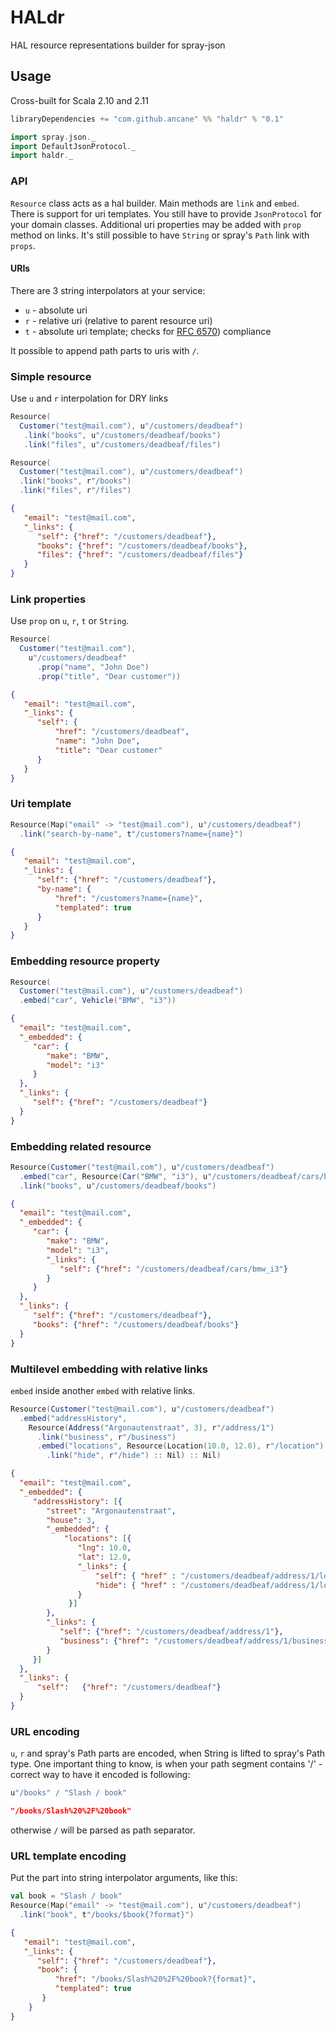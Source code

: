 # HALdr #
HAL resource representations builder for spray-json

## Usage ##

Cross-built for Scala 2.10 and 2.11

```sbt
libraryDependencies += "com.github.ancane" %% "haldr" % "0.1"
```

```scala
import spray.json._
import DefaultJsonProtocol._
import haldr._
```

### API ###

`Resource` class acts as a hal builder. Main methods are `link` and `embed`.
There is support for uri templates.
You still have to provide `JsonProtocol` for your domain classes.
Additional uri properties may be added with `prop` method on links.
It's still possible to have `String` or spray's `Path` link with `props`.

#### URIs ####

There are 3 string interpolators at your service:

* `u` - absolute uri
* `r` - relative uri (relative to parent resource uri)
* `t` - absolute uri template; checks for [RFC 6570](https://tools.ietf.org/html/rfc6570)) compliance

It possible to append path parts to uris with `/`.

### Simple resource ###

Use `u` and `r` interpolation for DRY links

```scala
Resource(
  Customer("test@mail.com"), u"/customers/deadbeaf")
   .link("books", u"/customers/deadbeaf/books")
   .link("files", u"/customers/deadbeaf/files")
```
```scala
Resource(
  Customer("test@mail.com"), u"/customers/deadbeaf")
  .link("books", r"/books")
  .link("files", r"/files")
```

```json
{
   "email": "test@mail.com",
   "_links": {
      "self": {"href": "/customers/deadbeaf"},
      "books": {"href": "/customers/deadbeaf/books"},
      "files": {"href": "/customers/deadbeaf/files"}
   }
}
```

### Link properties ###

Use `prop` on `u`, `r`, `t` or `String`.

```scala
Resource(
  Customer("test@mail.com"),
    u"/customers/deadbeaf"
      .prop("name", "John Doe")
      .prop("title", "Dear customer"))
```

```json
{
   "email": "test@mail.com",
   "_links": {
      "self": {
          "href": "/customers/deadbeaf",
          "name": "John Doe",
          "title": "Dear customer"
      }
   }
}
```

### Uri template ###

```scala
Resource(Map("email" -> "test@mail.com"), u"/customers/deadbeaf")
  .link("search-by-name", t"/customers?name={name}")
```

```json
{
   "email": "test@mail.com",
   "_links": {
      "self": {"href": "/customers/deadbeaf"},
      "by-name": {
          "href": "/customers?name={name}",
          "templated": true
      }
   }
}
```

### Embedding resource property ###

```scala
Resource(
  Customer("test@mail.com"), u"/customers/deadbeaf")
  .embed("car", Vehicle("BMW", "i3"))
```

```json
{
  "email": "test@mail.com",
  "_embedded": {
     "car": {
        "make": "BMW",
        "model": "i3"
     }
  },
  "_links": {
     "self": {"href": "/customers/deadbeaf"}
  }
}
```

### Embedding related resource ###

```scala
Resource(Customer("test@mail.com"), u"/customers/deadbeaf")
  .embed("car", Resource(Car("BMW", "i3"), u"/customers/deadbeaf/cars/bmw_i3"))
  .link("books", u"/customers/deadbeaf/books")
```

```json
{
  "email": "test@mail.com",
  "_embedded": {
     "car": {
        "make": "BMW",
        "model": "i3",
        "_links": {
           "self": {"href": "/customers/deadbeaf/cars/bmw_i3"}
        }
     }
  },
  "_links": {
     "self": {"href": "/customers/deadbeaf"},
     "books": {"href": "/customers/deadbeaf/books"}
  }
}
```

### Multilevel embedding with relative links ###

`embed` inside another `embed` with relative links.

```scala
Resource(Customer("test@mail.com"), u"/customers/deadbeaf")
  .embed("addressHistory",
    Resource(Address("Argonautenstraat", 3), r"/address/1")
      .link("business", r"/business")
      .embed("locations", Resource(Location(10.0, 12.0), r"/location")
        .link("hide", r"/hide") :: Nil) :: Nil)
```

```json
{
  "email": "test@mail.com",
  "_embedded": {
     "addressHistory": [{
        "street": "Argonautenstraat",
        "house": 3,
        "_embedded": {
            "locations": [{
               "lng": 10.0,
               "lat": 12.0,
               "_links": {
                   "self": { "href" : "/customers/deadbeaf/address/1/location"},
                   "hide": { "href" : "/customers/deadbeaf/address/1/location/hide"}
               }
             }]
        },
        "_links": {
           "self": {"href": "/customers/deadbeaf/address/1"},
           "business": {"href": "/customers/deadbeaf/address/1/business"}
        }
     }]
  },
  "_links": {
      "self":   {"href": "/customers/deadbeaf"}
  }
}
```

### URL encoding ###

`u`, `r` and spray's Path parts are encoded, when String is lifted to spray's Path type.
One important thing to know, is when your path segment contains '/' - correct way to have it encoded is following:

```scala
u"/books" / "Slash / book"
```

```json
"/books/Slash%20%2F%20book"
```
otherwise `/` will be parsed as path separator.

### URL template encoding ###

Put the part into string interpolator arguments, like this:

```scala
val book = "Slash / book"
Resource(Map("email" -> "test@mail.com"), u"/customers/deadbeaf")
  .link("book", t"/books/$book{?format}")
```

```json
{
   "email": "test@mail.com",
   "_links": {
      "self": {"href": "/customers/deadbeaf"},
      "book": {
          "href": "/books/Slash%20%2F%20book?{format}",
          "templated": true
       }
    }
}
```
